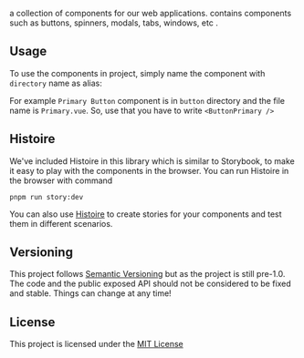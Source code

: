 a collection of components for our web applications. contains components such as buttons, spinners, modals, tabs, windows, etc .

## Usage

To use the components in project, simply name the component with `directory` name as alias:

For example `Primary Button` component is in `button` directory and the file name is `Primary.vue`. So, use that you have to write `<ButtonPrimary />`

## Histoire

We've included Histoire in this library which is similar to Storybook, to make it easy to play with the components in the browser. You can run Histoire in the browser with command

`pnpm run story:dev`

You can also use [Histoire](https://histoire.dev/) to create stories for your components and test them in different scenarios.

## Versioning

This project follows [Semantic Versioning](https://semver.org/) but as the project is still pre-1.0. The code and the public exposed API should not be considered to be fixed and stable. Things can change at any time!

## License

This project is licensed under the [MIT License](https://opensource.org/licenses/MIT)
